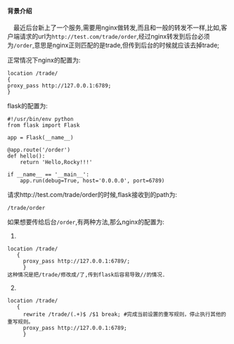 #### 背景介绍

&emsp;最近后台新上了一个服务,需要用nginx做转发,而且和一般的转发不一样,比如,客户端请求的url为`http://test.com/trade/order`,经过nginx转发到后台必须为`/order`,意思是nginx正则匹配的是trade,但传到后台的时候就应该去掉trade;

正常情况下nginx的配置为:
```
location /trade/ 
{ 
proxy_pass http://127.0.0.1:6789; 
}
```
flask的配置为:
```
#!/usr/bin/env python
from flask import Flask

app = Flask(__name__)

@app.route('/order')
def hello():
    return 'Hello,Rocky!!!'

if __name__ == '__main__':
    app.run(debug=True, host='0.0.0.0', port=6789)

```
请求http://test.com/trade/order的时候,flask接收到的path为:
```
/trade/order
```

如果想要传给后台`/order`,有两种方法,那么nginx的配置为:

1. 
```
location /trade/
   {
     proxy_pass http://127.0.0.1:6789/;
     }
这种情况是把/trade/修改成/了,传到flask后容易导致//的情况.
```

2. 
```
location /trade/
   {
     rewrite /trade/(.+)$ /$1 break; #完成当前设置的重写规则，停止执行其他的重写规则。
     proxy_pass http://127.0.0.1:6789;
     }

```
